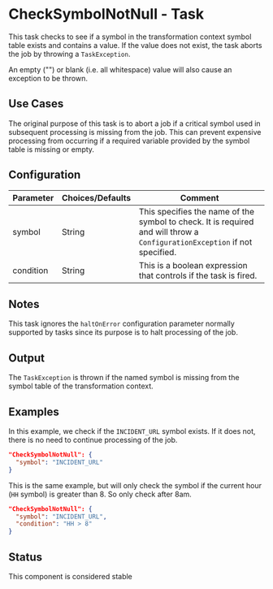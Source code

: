# CheckSymbolNotNull - Task

This task checks to see if a symbol in the transformation context symbol table  exists and contains a value.  If the value does not exist, the task aborts the job by throwing a `TaskException`.

An empty ("")  or blank (i.e. all whitespace) value will also cause an exception to be thrown.

## Use Cases

The original purpose of this task is to abort a job if a critical symbol used in subsequent processing is missing from the job. This can prevent expensive processing from occurring if a required variable provided by the symbol table is missing or empty.

## Configuration

| Parameter   | Choices/Defaults                | Comment                                                      |
| ----------- | ------------------------------- | ------------------------------------------------------------ |
| symbol | String           | This specifies the name of the symbol to check. It is required and will throw a `ConfigurationException` if not specified. |
| condition | String | This is a boolean expression that controls if the task is fired. |

## Notes

This task ignores the `haltOnError` configuration parameter normally supported by tasks since its purpose is to halt processing of the job.

## Output

The `TaskException` is thrown if the named symbol is missing from the symbol table of the transformation context.

## Examples

In this example, we check if the `INCIDENT_URL` symbol exists. If it does not, there is no need to continue processing of the job.
```json
"CheckSymbolNotNull": {
  "symbol": "INCIDENT_URL"
}
```

This is the same example, but will only check the symbol if the current hour (`HH` symbol) is greater than 8. So only check after 8am.
```json
"CheckSymbolNotNull": {
  "symbol": "INCIDENT_URL",
  "condition": "HH > 8"  
}
```

## Status

This component is considered stable

